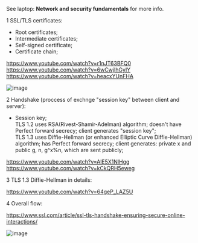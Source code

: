 See laptop: __Network and security fundamentals__ for more info.

1 SSL/TLS certificates:
- Root certificates;
- Intermediate certificates;
- Self-signed certificate;
- Certificate chain;

https://www.youtube.com/watch?v=r1nJT63BFQ0 \
https://www.youtube.com/watch?v=6wCwjIhGylY \
https://www.youtube.com/watch?v=heacxYUnFHA

![image](https://github.com/VIK2395/JWT_auth/assets/50545334/d73c0e7e-1ff8-4f70-a7be-5da93cf880ac)

2 Handshake (proccess of exchnge "session key" between client and server):
- Session key;\
TLS 1.2 uses RSA(Rivest-Shamir-Adelman) algorithm; doesn't have Perfect forward secrecy; client generates "session key";\
TLS 1.3 uses Diffie-Hellman (or enhanced Elliptic Curve Diffie-Hellman) algorithm; has Perfect forward secrecy; client generates: private x and public g, n, g^x%n, which are sent publicly;

https://www.youtube.com/watch?v=AlE5X1NlHgg \
https://www.youtube.com/watch?v=kCkQRH5eweg

3 TLS 1.3 Diffie-Hellman in details:

https://www.youtube.com/watch?v=64geP_LAZ5U

4 Overall flow:

https://www.ssl.com/article/ssl-tls-handshake-ensuring-secure-online-interactions/

![image](https://github.com/VIK2395/JWT_auth/assets/50545334/dad3da24-e57c-4194-949b-a83c167e5228)
